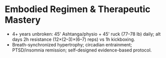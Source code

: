 # Embodied Regimen & Therapeutic Mastery

- 4+ years unbroken: 45' Ashtanga/physio + 45' ruck (77–78 lb) daily; alt days 2h resistance (12×(2–3)×(6–7) reps) vs 1h kickboxing.
- Breath-synchronized hypertrophy; circadian entrainment; PTSD/insomnia remission; self-designed evidence-based protocol.

